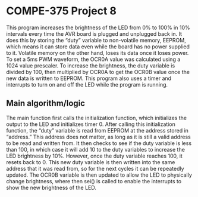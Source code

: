 # COMPE-375 Project 8
This program increases the brightness of the LED from 0% to 100% in 10% intervals every time the AVR board is plugged and unplugged back in. It does this by storing the “duty” variable to non-volatile memory, EEPROM, which means it can store data even while the board has no power supplied to it. Volatile memory on the other hand, loses its data once it loses power. To set a 5ms PWM waveform, the OCR0A value was calculated using a 1024 value prescaler. To increase the brightness, the duty variable is divided by 100, then multiplied by OCR0A to get the OCR0B value once the new data is written to EEPROM. This program also uses a timer and interrupts to turn on and off the LED while the program is running.
## Main algorithm/logic
The main function first calls the initialization function, which initializes the output to the LED and initializes timer 0. After calling this initialization function, the “duty” variable is read from EEPROM at the address stored in “address.” This address does not matter, as long as it is still a valid address to be read and written from. It then checks to see if the duty variable is less than 100, in which case it will add 10 to the duty variables to increase the LED brightness by 10%. However, once the duty variable reaches 100, it resets back to 0. This new duty variable is then written into the same address that it was read from, so for the next cycles it can be repeatedly updated. The OCR0B variable is then updated to allow the LED to physically change brightness, where then sei() is called to enable the interrupts to show the new brightness of the LED.
